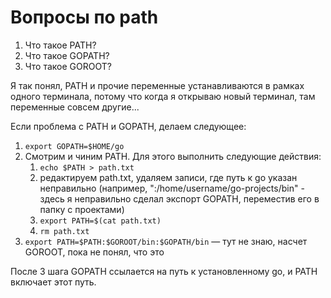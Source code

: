 # Вопросы по path

1. Что такое PATH?
2. Что такое GOPATH?
3. Что такое GOROOT?

Я так понял, PATH и прочие переменные устанавливаются в рамках одного терминала, потому что когда я открываю новый терминал, там переменные совсем другие...

Если проблема с PATH и GOPATH, делаем следующее:
1. `export GOPATH=$HOME/go`
2. Смотрим и чиним PATH. Для этого выполнить следующие действия:
    1. `echo $PATH > path.txt`
    2. редактируем path.txt, удаляем записи, где путь к go указан неправильно (например, ":/home/username/go-projects/bin" - здесь я неправильно сделал экспорт GOPATH, переместив его в папку с проектами)
    3. `export PATH=$(cat path.txt)`
    4. `rm path.txt`
3. `export PATH=$PATH:$GOROOT/bin:$GOPATH/bin` — тут не знаю, насчет GOROOT, пока не понял, что это

После 3 шага GOPATH ссылается на путь к установленному go, и PATH включает этот путь.

